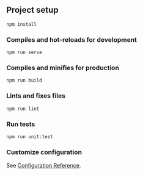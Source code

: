 
## Project setup
```
npm install
```

### Compiles and hot-reloads for development
```
npm run serve
```

### Compiles and minifies for production
```
npm run build
```

### Lints and fixes files
```
npm run lint
```
 
### Run tests
```
npm run unit:test
```

### Customize configuration
See [Configuration Reference](https://cli.vuejs.org/config/).
